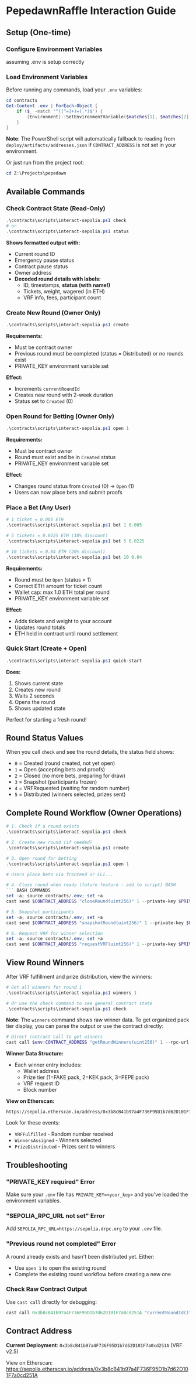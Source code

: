 # PepedawnRaffle Interaction Guide

## Setup (One-time)

### Configure Environment Variables
assuming .env is setup correctly

### Load Environment Variables

Before running any commands, load your `.env` variables:

```powershell
cd contracts
Get-Content .env | ForEach-Object { 
    if ($_ -match '^([^=]+)=(.*)$') {
        [Environment]::SetEnvironmentVariable($matches[1], $matches[2], 'Process')
    }
}
```

**Note**: The PowerShell script will automatically fallback to reading from `deploy/artifacts/addresses.json` if `CONTRACT_ADDRESS` is not set in your environment.

Or just run from the project root:
```powershell
cd Z:\Projects\pepedawn
```

## Available Commands

### Check Contract State (Read-Only)
```powershell
.\contracts\scripts\interact-sepolia.ps1 check
# or
.\contracts\scripts\interact-sepolia.ps1 status
```
**Shows formatted output with:**
- Current round ID
- Emergency pause status
- Contract pause status
- Owner address
- **Decoded round details with labels:**
  - ID, timestamps, **status (with name!)**
  - Tickets, weight, wagered (in ETH)
  - VRF info, fees, participant count

### Create New Round (Owner Only)
```powershell
.\contracts\scripts\interact-sepolia.ps1 create
```
**Requirements:**
- Must be contract owner
- Previous round must be completed (status = Distributed) or no rounds exist
- PRIVATE_KEY environment variable set

**Effect:**
- Increments `currentRoundId`
- Creates new round with 2-week duration
- Status set to `Created` (0)

### Open Round for Betting (Owner Only)
```powershell
.\contracts\scripts\interact-sepolia.ps1 open 1
```
**Requirements:**
- Must be contract owner
- Round must exist and be in `Created` status
- PRIVATE_KEY environment variable set

**Effect:**
- Changes round status from `Created` (0) → `Open` (1)
- Users can now place bets and submit proofs

### Place a Bet (Any User)
```powershell
# 1 ticket = 0.005 ETH
.\contracts\scripts\interact-sepolia.ps1 bet 1 0.005

# 5 tickets = 0.0225 ETH (10% discount)
.\contracts\scripts\interact-sepolia.ps1 bet 5 0.0225

# 10 tickets = 0.04 ETH (20% discount)
.\contracts\scripts\interact-sepolia.ps1 bet 10 0.04
```
**Requirements:**
- Round must be `Open` (status = 1)
- Correct ETH amount for ticket count
- Wallet cap: max 1.0 ETH total per round
- PRIVATE_KEY environment variable set

**Effect:**
- Adds tickets and weight to your account
- Updates round totals
- ETH held in contract until round settlement

### Quick Start (Create + Open)
```powershell
.\contracts\scripts\interact-sepolia.ps1 quick-start
```
**Does:**
1. Shows current state
2. Creates new round
3. Waits 2 seconds
4. Opens the round
5. Shows updated state

Perfect for starting a fresh round!

## Round Status Values

When you call `check` and see the round details, the status field shows:
- `0` = Created (round created, not yet open)
- `1` = Open (accepting bets and proofs)
- `2` = Closed (no more bets, preparing for draw)
- `3` = Snapshot (participants frozen)
- `4` = VRFRequested (waiting for random number)
- `5` = Distributed (winners selected, prizes sent)

## Complete Round Workflow (Owner Operations)

```powershell
# 1. Check if a round exists
.\contracts\scripts\interact-sepolia.ps1 check

# 2. Create new round (if needed)
.\contracts\scripts\interact-sepolia.ps1 create

# 3. Open round for betting
.\contracts\scripts\interact-sepolia.ps1 open 1

# Users place bets via frontend or CLI...

# 4. Close round when ready (future feature - add to script) BASH
``` BASH COMMANDS
set -a; source contracts/.env; set +a
cast send $CONTRACT_ADDRESS "closeRound(uint256)" 1 --private-key $PRIVATE_KEY --rpc-url $SEPOLIA_RPC_URL

# 5. Snapshot participants
set -a; source contracts/.env; set +a
cast send $CONTRACT_ADDRESS "snapshotRound(uint256)" 1 --private-key $PRIVATE_KEY --rpc-url $SEPOLIA_RPC_URL

# 6. Request VRF for winner selection
set -a; source contracts/.env; set +a
cast send $CONTRACT_ADDRESS "requestVRF(uint256)" 1 --private-key $PRIVATE_KEY --rpc-url $SEPOLIA_RPC_URL
```

## View Round Winners

After VRF fulfillment and prize distribution, view the winners:

```powershell
# Get all winners for round 1
.\contracts\scripts\interact-sepolia.ps1 winners 1

# Or use the check command to see general contract state
.\contracts\scripts\interact-sepolia.ps1 check
```

**Note**: The `winners` command shows raw winner data. To get organized pack tier display, you can parse the output or use the contract directly:

```powershell
# Direct contract call to get winners
cast call $env:CONTRACT_ADDRESS "getRoundWinners(uint256)" 1 --rpc-url $env:SEPOLIA_RPC_URL
```

**Winner Data Structure:**
- Each winner entry includes:
  - Wallet address
  - Prize tier (1=FAKE pack, 2=KEK pack, 3=PEPE pack)
  - VRF request ID
  - Block number

**View on Etherscan:**
```
https://sepolia.etherscan.io/address/0x3b8cB41b97a4F736F95D1b7d62D101F7a0cd251A
```

Look for these events:
- `VRFFulfilled` - Random number received
- `WinnersAssigned` - Winners selected
- `PrizeDistributed` - Prizes sent to winners

## Troubleshooting

### "PRIVATE_KEY required" Error
Make sure your `.env` file has `PRIVATE_KEY=<your_key>` and you've loaded the environment variables.

### "SEPOLIA_RPC_URL not set" Error
Add `SEPOLIA_RPC_URL=https://sepolia.drpc.org` to your `.env` file.

### "Previous round not completed" Error
A round already exists and hasn't been distributed yet. Either:
- Use `open 1` to open the existing round
- Complete the existing round workflow before creating a new one

### Check Raw Contract Output
Use `cast call` directly for debugging:
```powershell
cast call 0x3b8cB41b97a4F736F95D1b7d62D101F7a0cd251A "currentRoundId()" --rpc-url $env:SEPOLIA_RPC_URL
```

## Contract Address
**Current Deployment**: `0x3b8cB41b97a4F736F95D1b7d62D101F7a0cd251A` (VRF v2.5)

View on Etherscan: https://sepolia.etherscan.io/address/0x3b8cB41b97a4F736F95D1b7d62D101F7a0cd251A


